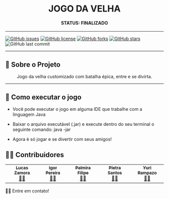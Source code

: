 <h1 align="center">  JOGO DA VELHA  </h1>


<h4 align="center"> 
  STATUS:  FINALIZADO
</h4>


---

[![GitHub issues](https://img.shields.io/github/issues/yurirampazo/JogoDaVelha?logo=GitHub)](https://github.com/yurirampazo/JogoDaVelha/issues)
[![GitHub license](https://img.shields.io/github/license/yurirampazo/JogoDaVelha?color=3&logo=Github)](https://github.com/yurirampazo/JogoDaVelha)
[![GitHub forks](https://img.shields.io/github/forks/yurirampazo/JogoDaVelha?logo=GitHub)](https://github.com/yurirampazo/JogoDaVelha/network)
[![GitHub stars](https://img.shields.io/github/stars/yurirampazo/JogoDaVelha?logo=github)](https://github.com/yurirampazo/JogoDaVelha/stargazers)
![GitHub last commit](https://img.shields.io/github/last-commit/yurirampazo/JogoDaVelha)


---

## 📄 Sobre o Projeto
<p align="center"> 
	 Jogo da velha customizado com batalha épica, entre e se divirta.
</p>

---
## 🚀 Como executar o jogo

- Você pode executar o jogo em alguma IDE que trabalhe com a linguagem Java
- Baixar o arquivo executável (.jar) e execute dentro do seu terminal o seguinte comando:
java -jar <file-name>


- Agora é só jogar e se divertir com seus amigos!



## 👨‍💻 Contribuidores

<table>
 <tr>
	<td align="center"><a href="https://www.linkedin.com/in/lucas-zamora-2b3a34180//"><img style="border-radius: 50%;" src="https://avatars.githubusercontent.com/u/78884190?v=4" alt=""/><br /><sub><b>Lucas Zamora</b></sub></a><br /><a href="https://github.com/Lucas-Zamora" title="Participante Generation Brasil">👨‍🚀</a></td> 
	  <td align="center"><a href="https://www.linkedin.com/in/igorjps/"><img style="border-radius: 50%;" src="https://avatars.githubusercontent.com/u/79109692?v=4" alt=""/><br /><sub><b>Igor Pereira</b></sub></a><br /><a href="https://www.linkedin.com/in/igorjps/" title="Participante Generation Brasil">👨‍🚀</a></td> 
	   <td align="center"><a href="https://www.linkedin.com/"><img style="border-radius: 50%;" src="https://avatars.githubusercontent.com/u/79532365?v=4" alt=""/><br /><sub><b>Palmira Filipe</b></sub></a><br /><a href="https://www.linkedin.com/" title="Participante Generation Brasil">👨‍🚀</a></td> 
	     <td align="center"><a href="https://www.linkedin.com/in/pietra-santos-0330171aa/"><img style="border-radius: 50%;" src="https://avatars.githubusercontent.com/u/75040165?v=4" alt=""/><br /><sub><b>Pietra Santos</b></sub></a><br /><a href="https://www.linkedin.com/in/pietra-santos-0330171aa/" title="Participante Generation Brasil">👨‍🚀</a></td>
         <td align="center"><a href="https://www.linkedin.com/in/yurimrampazo/"><img style="border-radius: 50%;" src="https://avatars.githubusercontent.com/u/78765799?s=400&u=f8a41d23588843f2686ec6dec0c6a588843d851e&v=4" alt=""/><br /><sub><b>Yuri Rampazo</b></sub></a><br /><a href="https://www.linkedin.com/in/yurimrampazo/" title="Participante Generation Brasil">👨‍🚀</a></td>
</tr>
</table>

👋🏽 Entre em contato!
